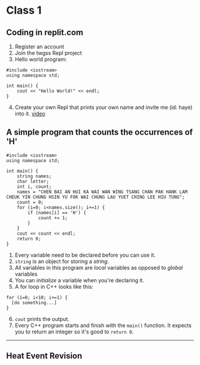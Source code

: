 # Class 1
## Coding in replit.com
1. Register an account
2. Join the twgss Repl project
3. Hello world program:
```
#include <iostream>
using namespace std;

int main() {
	cout << "Hello World!" << endl;
}
```
4. Create your own Repl that prints your own name and invite me (id: haye) into it. [video](http://miyagiacademy.com/public/first-repl.mp4)

## A simple program that counts the occurrences of 'H'
```
#include <iostream>
using namespace std;

int main() {
	string names;
	char letter;
	int i, count;
	names = "CHEN BAI AN HUI KA WAI WAN WING TSANG CHAN PAK HANK LAM CHEUK YIN CHUNG HSIN YU FOK WAI CHUNG LAU YUET CHING LEE HIU TUNG";
	count = 0;
	for (i=0; i<names.size(); i+=1) {
		if (names[i] == 'H') {
			count += 1;
		}
	}
	cout << count << endl;
	return 0;
}
```
1. Every variable need to be declared before you can use it.
2. `string` is an object for storing a *string*.
3. All variables in this program are *local* variables as opposed to *global* variables
4. You can *initialize* a variable when you're declaring it.
5. A for loop in C++ looks like this:
```
for (i=0; i<10; i+=1) {
  [do something...]
}
```
6. `cout` prints the output.
7. Every C++ program starts and finish with the `main()` function. It expects you to return an integer so it's good to `return 0`.

---

## Heat Event Revision
